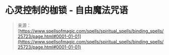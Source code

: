 <!--yml

分类：未分类

日期：2024年6月12日 19:12:47

-->

# 心灵控制的枷锁 - 自由魔法咒语

> 来源：[https://www.spellsofmagic.com/spells/spiritual_spells/binding_spells/25723/page.html#0001-01-01](https://www.spellsofmagic.com/spells/spiritual_spells/binding_spells/25723/page.html#0001-01-01)

